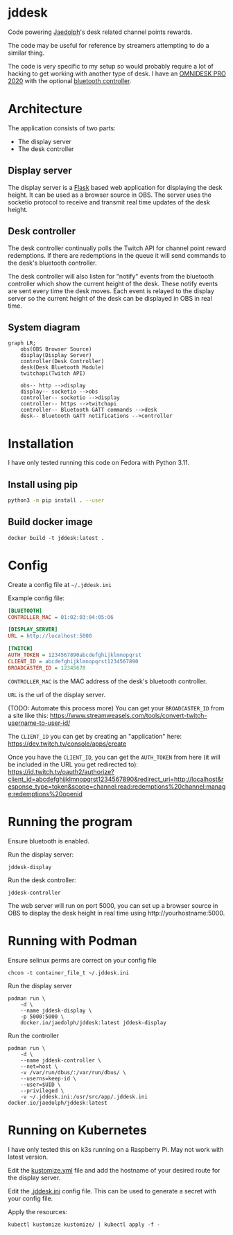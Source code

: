 # jddesk

Code powering [Jaedolph](twitch.tv/jaedolph)'s desk related channel points rewards.

The code may be useful for reference by streamers attempting to do a similar thing.

The code is very specific to my setup so would probably require a lot of hacking to get working with another type of desk. I have an [OMNIDESK PRO 2020](https://theomnidesk.com.au/collections/omnidesk-pro-2020) with the optional [bluetooth controller](https://theomnidesk.com.au/products/bluetooth-controller).

# Architecture
The application consists of two parts:
* The display server
* The desk controller

## Display server
The display server is a [Flask](https://flask.palletsprojects.com/) based web application for displaying the desk height. It can be used as a browser source in OBS. The server uses the socketio protocol to receive and transmit real time updates of the desk height.

## Desk controller
The desk controller continually polls the Twitch API for channel point reward redemptions. If there are redemptions in the queue it will send commands to the desk's bluetooth controller.

The desk controller will also listen for "notify" events from the bluetooth controller which show the current height of the desk. These notify events are sent every time the desk moves. Each event is relayed to the display server so the current height of the desk can be displayed in OBS in real time.

## System diagram
```mermaid
graph LR;
    obs(OBS Browser Source)
    display(Display Server)
    controller(Desk Controller)
    desk(Desk Bluetooth Module)
    twitchapi(Twitch API)

    obs-- http -->display
    display-- socketio -->obs
    controller-- socketio -->display
    controller-- https -->twitchapi
    controller-- Bluetooth GATT commands -->desk
    desk-- Bluetooth GATT notifications -->controller
```

# Installation

I have only tested running this code on Fedora with Python 3.11.

## Install using pip
```bash
python3 -m pip install . --user
```

## Build docker image
```
docker build -t jddesk:latest .
```

# Config

Create a config file at `~/.jddesk.ini`

Example config file:
```ini
[BLUETOOTH]
CONTROLLER_MAC = 01:02:03:04:05:06

[DISPLAY_SERVER]
URL = http://localhost:5000

[TWITCH]
AUTH_TOKEN = 1234567890abcdefghijklmnopqrst
CLIENT_ID = abcdefghijklmnopqrst1234567890
BROADCASTER_ID = 12345678
```

`CONTROLLER_MAC` is the MAC address of the desk's bluetooth controller.

`URL` is the url of the display server.

(TODO: Automate this process more)
You can get your `BROADCASTER_ID` from a site like this: https://www.streamweasels.com/tools/convert-twitch-username-to-user-id/


The `CLIENT_ID` you can get by creating an "application" here: https://dev.twitch.tv/console/apps/create

Once you have the `CLIENT_ID`, you can get the `AUTH_TOKEN` from here (it will be included in the URL you get redirected to): https://id.twitch.tv/oauth2/authorize?client_id=abcdefghijklmnopqrst1234567890&redirect_uri=http://localhost&response_type=token&scope=channel:read:redemptions%20channel:manage:redemptions%20openid

# Running the program

Ensure bluetooth is enabled.

Run the display server:
```
jddesk-display
```

Run the desk controller:
```
jddesk-controller
```

The web server will run on port 5000, you can set up a browser source in OBS to display the desk
height in real time using http://yourhostname:5000.

# Running with Podman

Ensure selinux perms are correct on your config file
```
chcon -t container_file_t ~/.jddesk.ini
```

Run the display server
```
podman run \
    -d \
    --name jddesk-display \
    -p 5000:5000 \
    docker.io/jaedolph/jddesk:latest jddesk-display
```

Run the controller
```
podman run \
    -d \
    --name jddesk-controller \
    --net=host \
    -v /var/run/dbus/:/var/run/dbus/ \
    --userns=keep-id \
    --user=$UID \
    --privileged \
    -v ~/.jddesk.ini:/usr/src/app/.jddesk.ini docker.io/jaedolph/jddesk:latest
```

# Running on Kubernetes
I have only tested this on k3s running on a Raspberry Pi. May not work with latest version.

Edit the [kustomize.yml](kustomize/kustomize.yml) file and add the hostname of your desired route for the display server.

Edit the [.jddesk.ini](kustomize/.jddesk.yml) config file. This can be used to generate a secret with your config file.

Apply the resources:
```
kubectl kustomize kustomize/ | kubectl apply -f -
```
